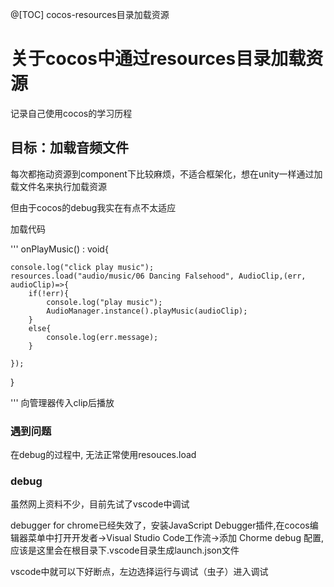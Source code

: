 @[TOC] cocos-resources目录加载资源

# 关于cocos中通过resources目录加载资源

记录自己使用cocos的学习历程

## 目标：加载音频文件

每次都拖动资源到component下比较麻烦，不适合框架化，想在unity一样通过加载文件名来执行加载资源

但由于cocos的debug我实在有点不太适应

加载代码

'''
onPlayMusic() : void{

    console.log("click play music");
    resources.load("audio/music/06 Dancing Falsehood", AudioClip,(err, audioClip)=>{
        if(!err){
            console.log("play music");
            AudioManager.instance().playMusic(audioClip);
        }
        else{
            console.log(err.message);
        }
        
    });

}

'''
向管理器传入clip后播放

### 遇到问题

在debug的过程中, 无法正常使用resouces.load

### debug

虽然网上资料不少，目前先试了vscode中调试

debugger for chrome已经失效了，安装JavaScript Debugger插件,在cocos编辑器菜单中打开开发者->Visual Studio Code工作流->添加 Chorme debug 配置,应该是这里会在根目录下.vscode目录生成launch.json文件

vscode中就可以下好断点，左边选择运行与调试（虫子）进入调试


